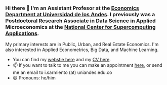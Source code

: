 ### Hi there 👋  I'm an Assistant Profesor at the [Economics Department at Universidad de los Andes](https://economia.uniandes.edu.co/). I previously was a Postdoctoral Research Associate in Data Science in Applied Microeconomics at the [National Center for Supercomputing Applications](http://www.ncsa.illinois.edu/).

My primary interests are in Public, Urban, and Real Estate Economics. I'm also interested in Applied Econometrics, Big Data, and Machine Learning.


- You can find my [webstie here](https://ignaciomsarmiento.github.io/) and my [CV here](https://ignaciomsarmiento.github.io/assets/CV_Sarmiento_Barbieri.pdf).
- 📫 If you want to talk to me you can make an appointment [here](https://calendly.com/i-sarmiento/horarios-atencion-estudiantes), or send me an email to i.sarmiento (at) uniandes.edu.co <br>
- 😄 Pronouns: he/him


